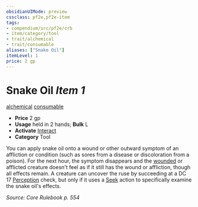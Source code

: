 ```yaml
---
obsidianUIMode: preview
cssclass: pf2e,pf2e-item
tags:
- compendium/src/pf2e/crb
- item/category/tool
- trait/alchemical
- trait/consumable
aliases: ["Snake Oil"]
itemLevel: 1
price: 2 gp
---
```

# Snake Oil *Item 1*  
[alchemical](../../../rules/traits/alchemical.md)  [consumable](../../../rules/traits/consumable.md)  

- **Price** 2 gp
- **Usage** held in 2 hands; **Bulk** L
- **Activate** [Interact](../../../rules/actions/interact.md)
- **Category** Tool

You can apply snake oil onto a wound or other outward symptom of an affliction or condition (such as sores from a disease or discoloration from a poison). For the next hour, the symptom disappears and the [wounded](../../../rules/conditions.md#Wounded) or afflicted creature doesn't feel as if it still has the wound or affliction, though all effects remain. A creature can uncover the ruse by succeeding at a DC 17 [Perception](../../skills.md#Perception) check, but only if it uses a [Seek](../../../rules/actions/seek.md) action to specifically examine the snake oil's effects.

*Source: Core Rulebook p. 554*